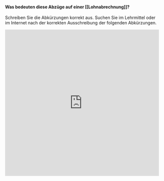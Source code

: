 #### Was bedeuten diese Abzüge auf einer [[Lohnabrechnung]]?  
Schreiben Sie die Abkürzungen korrekt aus.
Suchen Sie im Lehrmittel oder im Internet nach der korrekten Ausschreibung der folgenden Abkürzungen.

<iframe width="100%" height="480px" src="https://forms.microsoft.com/Pages/ResponsePage.aspx?id=3JD3sB8inkC07KJqJT_b3gzhkYlYD0VIpERRWTmitHRUNkdDSUEzRFM0VVBHWDNGRjVLUzZDQ0VPWSQlQCNjPTEu&embed=true" frameborder="0" marginwidth="0" marginheight="0" style="border: none; max-width:100%; max-height:100vh" allowfullscreen webkitallowfullscreen mozallowfullscreen msallowfullscreen> </iframe>
